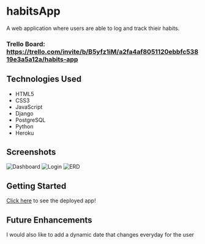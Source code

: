 # habitsApp

A web application where users are able to log and track thieir habits.

### Trello Board: https://trello.com/invite/b/B5yfz1iM/a2fa4af8051120ebbfc53819e3a5a12a/habits-app

## Technologies Used
* HTML5
* CSS3
* JavaScript
* Django
* PostgreSQL
* Python
* Heroku

## Screenshots
![Dashboard](https://i.imgur.com/mxPI4os.png)
![Login](https://i.imgur.com/tDgxYg2.png)
![ERD](https://i.imgur.com/S3cIhDd.png)

## Getting Started
[Click here](https://habitsapp01.herokuapp.com/accounts/login/) to see the deployed app!

## Future Enhancements
I would also like to add a dynamic date that changes everyday for the user
